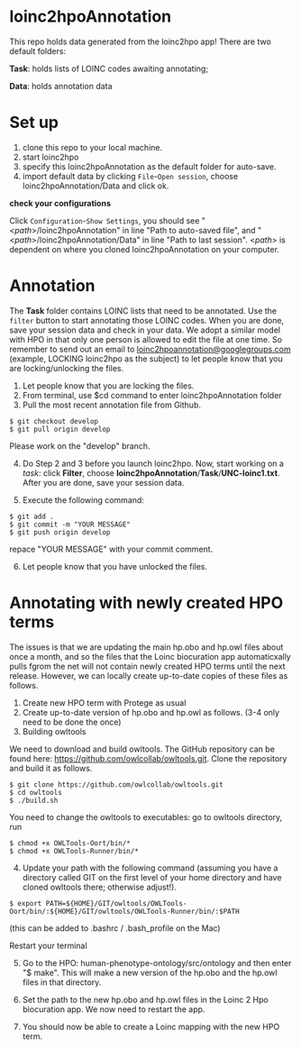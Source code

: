 # loinc2hpoAnnotation
This repo holds data generated from the loinc2hpo app! There are two default folders:

**Task**: holds lists of LOINC codes awaiting annotating;

**Data**: holds annotation data

# Set up
1. clone this repo to your local machine.
2. start loinc2hpo
3. specify this loinc2hpoAnnotation as the default folder for auto-save.
4. import default data by clicking `File`-`Open session`, choose loinc2hpoAnnotation/Data and click ok.

**check your configurations**

Click `Configuration`-`Show Settings`, you should see "<*path*>/loinc2hpoAnnotation" in line "Path to auto-saved file", and "<*path*>/loinc2hpoAnnotation/Data" in line "Path to last session". <*path*> is dependent on where you cloned loinc2hpoAnnotation on your computer.  

# Annotation
The **Task** folder contains LOINC lists that need to be annotated. Use the `filter` button to start annotating those LOINC codes. When you are done, save your session data and check in your data. We adopt a similar model with HPO in that only one person is allowed to edit the file at one time. So remember to send out an email to loinc2hpoannotation@googlegroups.com (example, LOCKING loinc2hpo as the subject) to let people know that you are locking/unlocking the files.

1. Let people know that you are locking the files. 
2. From terminal, use $cd command to enter loinc2hpoAnnotation folder
3. Pull the most recent annotation file from Github. 
```
$ git checkout develop
$ git pull origin develop
```
   Please work on the "develop" branch. 

4. Do Step 2 and 3 before you launch loinc2hpo. Now, start working on a *task*: click **Filter**, choose **loinc2hpoAnnotation**/**Task**/**UNC-loinc1.txt**. After you are done, save your session data. 

5. Execute the following command:
```
$ git add .
$ git commit -m "YOUR MESSAGE"
$ git push origin develop
```
repace "YOUR MESSAGE" with your commit comment. 

6. Let people know that you have unlocked the files. 

# Annotating with newly created HPO terms
The issues is that we are updating the main hp.obo and hp.owl files about once a month, and so the files that the Loinc biocuration app automaticxally pulls fgrom the net will not contain newly created HPO terms until the next release. However, we can locally create up-to-date copies of these files as follows.

1. Create new HPO term with Protege as usual
2. Create up-to-date version of hp.obo and hp.owl as follows.
(3-4 only need to be done the once)
3. Building owltools

We need to download and build owltools. The GitHub repository can be found here: https://github.com/owlcollab/owltools.git. Clone the repository and build it as follows.
```
$ git clone https://github.com/owlcollab/owltools.git
$ cd owltools
$ ./build.sh
```

You need to change the owltools to executables:
 go to owltools directory, run
```
$ chmod +x OWLTools-Oort/bin/*
$ chmod +x OWLTools-Runner/bin/*
```

4. Update your path with the following command (assuming you have a directory called GIT on the first level of your home directory and have cloned owltools there; otherwise adjust!).
```
$ export PATH=${HOME}/GIT/owltools/OWLTools-Oort/bin/:${HOME}/GIT/owltools/OWLTools-Runner/bin/:$PATH
```
(this can be added to .bashrc / .bash_profile on the Mac)

Restart your terminal

5. Go to the HPO:
human-phenotype-ontology/src/ontology and then enter "$ make". This will make a new version of the hp.obo and the hp.owl files in that directory.

6. Set the path to the new hp.obo and hp.owl files in the Loinc 2 Hpo biocuration app. We now need to restart the app.

7. You should now be able to create a Loinc mapping with the new HPO term.
